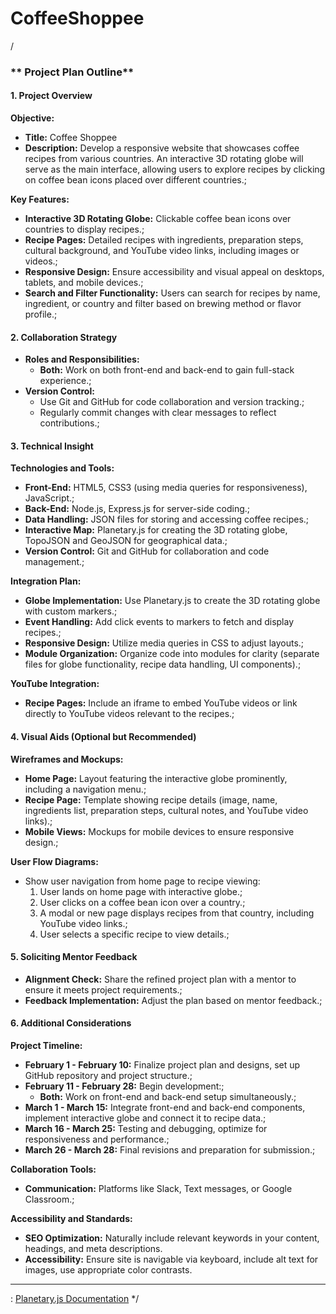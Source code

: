 # CoffeeShoppee

/

### ** Project Plan Outline**

#### **1. Project Overview**

**Objective:**

- **Title:** Coffee Shoppee
- **Description:** Develop a responsive website that showcases coffee recipes from various countries. An interactive 3D rotating globe will serve as the main interface, allowing users to explore recipes by clicking on coffee bean icons placed over different countries.;

**Key Features:**

- **Interactive 3D Rotating Globe:** Clickable coffee bean icons over countries to display recipes.;
- **Recipe Pages:** Detailed recipes with ingredients, preparation steps, cultural background, and YouTube video links, including images or videos.;
- **Responsive Design:** Ensure accessibility and visual appeal on desktops, tablets, and mobile devices.;
- **Search and Filter Functionality:** Users can search for recipes by name, ingredient, or country and filter based on brewing method or flavor profile.;

#### **2. Collaboration Strategy**

- **Roles and Responsibilities:** 
  - **Both:** Work on both front-end and back-end to gain full-stack experience.;
- **Version Control:** 
  - Use Git and GitHub for code collaboration and version tracking.;
  - Regularly commit changes with clear messages to reflect contributions.;

#### **3. Technical Insight**

**Technologies and Tools:**

- **Front-End:** HTML5, CSS3 (using media queries for responsiveness), JavaScript.;
- **Back-End:** Node.js, Express.js for server-side coding.;
- **Data Handling:** JSON files for storing and accessing coffee recipes.;
- **Interactive Map:** Planetary.js for creating the 3D rotating globe, TopoJSON and GeoJSON for geographical data.;
- **Version Control:** Git and GitHub for collaboration and code management.;

**Integration Plan:**

- **Globe Implementation:** Use Planetary.js to create the 3D rotating globe with custom markers.;
- **Event Handling:** Add click events to markers to fetch and display recipes.;
- **Responsive Design:** Utilize media queries in CSS to adjust layouts.;
- **Module Organization:** Organize code into modules for clarity (separate files for globe functionality, recipe data handling, UI components).;

**YouTube Integration:**

- **Recipe Pages:** Include an iframe to embed YouTube videos or link directly to YouTube videos relevant to the recipes.;

#### **4. Visual Aids (Optional but Recommended)**

**Wireframes and Mockups:**

- **Home Page:** Layout featuring the interactive globe prominently, including a navigation menu.;
- **Recipe Page:** Template showing recipe details (image, name, ingredients list, preparation steps, cultural notes, and YouTube video links).;
- **Mobile Views:** Mockups for mobile devices to ensure responsive design.;

**User Flow Diagrams:**

- Show user navigation from home page to recipe viewing:
  1. User lands on home page with interactive globe.;
  2. User clicks on a coffee bean icon over a country.;
  3. A modal or new page displays recipes from that country, including YouTube video links.;
  4. User selects a specific recipe to view details.;

#### **5. Soliciting Mentor Feedback**

- **Alignment Check:** Share the refined project plan with a mentor to ensure it meets project requirements.;
- **Feedback Implementation:** Adjust the plan based on mentor feedback.;

#### **6. Additional Considerations**

**Project Timeline:**

- **February 1 - February 10:** Finalize project plan and designs, set up GitHub repository and project structure.;
- **February 11 - February 28:** Begin development:;
  - **Both:** Work on front-end and back-end setup simultaneously.;
- **March 1 - March 15:** Integrate front-end and back-end components, implement interactive globe and connect it to recipe data.;
- **March 16 - March 25:** Testing and debugging, optimize for responsiveness and performance.;
- **March 26 - March 28:** Final revisions and preparation for submission.;

**Collaboration Tools:**

- **Communication:** Platforms like Slack, Text messages, or Google Classroom.;


**Accessibility and Standards:**

- **SEO Optimization:** Naturally include relevant keywords in your content, headings, and meta descriptions.
- **Accessibility:** Ensure site is navigable via keyboard, include alt text for images, use appropriate color contrasts.

********************************************


: [Planetary.js Documentation](https://planetaryjs.com/documentation/)
*/